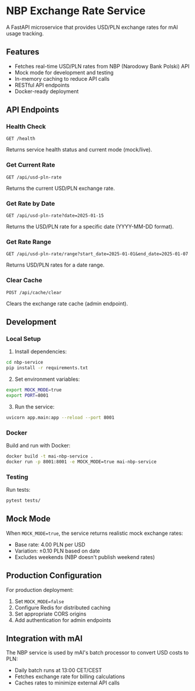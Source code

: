 # NBP Exchange Rate Service

A FastAPI microservice that provides USD/PLN exchange rates for mAI usage tracking.

## Features

- Fetches real-time USD/PLN rates from NBP (Narodowy Bank Polski) API
- Mock mode for development and testing
- In-memory caching to reduce API calls
- RESTful API endpoints
- Docker-ready deployment

## API Endpoints

### Health Check
```
GET /health
```
Returns service health status and current mode (mock/live).

### Get Current Rate
```
GET /api/usd-pln-rate
```
Returns the current USD/PLN exchange rate.

### Get Rate by Date
```
GET /api/usd-pln-rate?date=2025-01-15
```
Returns the USD/PLN rate for a specific date (YYYY-MM-DD format).

### Get Rate Range
```
GET /api/usd-pln-rate/range?start_date=2025-01-01&end_date=2025-01-07
```
Returns USD/PLN rates for a date range.

### Clear Cache
```
POST /api/cache/clear
```
Clears the exchange rate cache (admin endpoint).

## Development

### Local Setup

1. Install dependencies:
```bash
cd nbp-service
pip install -r requirements.txt
```

2. Set environment variables:
```bash
export MOCK_MODE=true
export PORT=8001
```

3. Run the service:
```bash
uvicorn app.main:app --reload --port 8001
```

### Docker

Build and run with Docker:
```bash
docker build -t mai-nbp-service .
docker run -p 8001:8001 -e MOCK_MODE=true mai-nbp-service
```

### Testing

Run tests:
```bash
pytest tests/
```

## Mock Mode

When `MOCK_MODE=true`, the service returns realistic mock exchange rates:
- Base rate: 4.00 PLN per USD
- Variation: ±0.10 PLN based on date
- Excludes weekends (NBP doesn't publish weekend rates)

## Production Configuration

For production deployment:
1. Set `MOCK_MODE=false`
2. Configure Redis for distributed caching
3. Set appropriate CORS origins
4. Add authentication for admin endpoints

## Integration with mAI

The NBP service is used by mAI's batch processor to convert USD costs to PLN:
- Daily batch runs at 13:00 CET/CEST
- Fetches exchange rate for billing calculations
- Caches rates to minimize external API calls